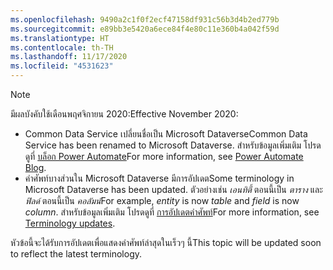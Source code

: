 ```yaml
---
ms.openlocfilehash: 9490a2c1f0f2ecf47158df931c56b3d4b2ed779b
ms.sourcegitcommit: e89bb3e5420a6ece84f4e80c11e360b4a042f59d
ms.translationtype: HT
ms.contentlocale: th-TH
ms.lasthandoff: 11/17/2020
ms.locfileid: "4531623"
---
```

> [!NOTE]
> <span data-ttu-id="5d1b6-101">มีผลบังคับใช้เดือนพฤศจิกายน 2020:</span><span class="sxs-lookup"><span data-stu-id="5d1b6-101">Effective November 2020:</span></span>
>
> - <span data-ttu-id="5d1b6-102">Common Data Service เปลี่ยนชื่อเป็น Microsoft Dataverse</span><span class="sxs-lookup"><span data-stu-id="5d1b6-102">Common Data Service has been renamed to Microsoft Dataverse.</span></span> <span data-ttu-id="5d1b6-103">สำหรับข้อมูลเพิ่มเติม โปรดดูที่ [บล็อก Power Automate](https://aka.ms/PAuAppBlog)</span><span class="sxs-lookup"><span data-stu-id="5d1b6-103">For more information, see [Power Automate Blog](https://aka.ms/PAuAppBlog).</span></span>
> - <span data-ttu-id="5d1b6-104">คำศัพท์บางส่วนใน Microsoft Dataverse มีการอัปเดต</span><span class="sxs-lookup"><span data-stu-id="5d1b6-104">Some terminology in Microsoft Dataverse has been updated.</span></span> <span data-ttu-id="5d1b6-105">ตัวอย่างเช่น *เอนทิตี้* ตอนนี้เป็น *ตาราง* และ *ฟิลด์* ตอนนี้เป็น *คอลัมน์*</span><span class="sxs-lookup"><span data-stu-id="5d1b6-105">For example, *entity* is now *table* and *field* is now *column*.</span></span> <span data-ttu-id="5d1b6-106">สำหรับข้อมูลเพิ่มเติม โปรดดูที่ [การอัปเดตคำศัพท์](https://go.microsoft.com/fwlink/?linkid=2147247)</span><span class="sxs-lookup"><span data-stu-id="5d1b6-106">For more information, see [Terminology updates](https://go.microsoft.com/fwlink/?linkid=2147247).</span></span>
>
> <span data-ttu-id="5d1b6-107">หัวข้อนี้จะได้รับการอัปเดตเพื่อแสดงคำศัพท์ล่าสุดในเร็วๆ นี้</span><span class="sxs-lookup"><span data-stu-id="5d1b6-107">This topic will be updated soon to reflect the latest terminology.</span></span>
